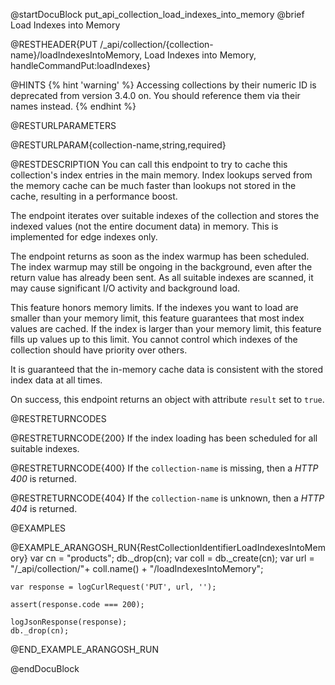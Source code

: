 
@startDocuBlock put_api_collection_load_indexes_into_memory
@brief Load Indexes into Memory

@RESTHEADER{PUT /_api/collection/{collection-name}/loadIndexesIntoMemory, Load Indexes into Memory, handleCommandPut:loadIndexes}

@HINTS
{% hint 'warning' %}
Accessing collections by their numeric ID is deprecated from version 3.4.0 on.
You should reference them via their names instead.
{% endhint %}

@RESTURLPARAMETERS

@RESTURLPARAM{collection-name,string,required}

@RESTDESCRIPTION
You can call this endpoint to try to cache this collection's index entries in
the main memory. Index lookups served from the memory cache can be much faster
than lookups not stored in the cache, resulting in a performance boost.

The endpoint iterates over suitable indexes of the collection and stores the
indexed values (not the entire document data) in memory. This is implemented for
edge indexes only.

The endpoint returns as soon as the index warmup has been scheduled. The index
warmup may still be ongoing in the background, even after the return value has
already been sent. As all suitable indexes are scanned, it may cause significant
I/O activity and background load.

This feature honors memory limits. If the indexes you want to load are smaller
than your memory limit, this feature guarantees that most index values are
cached. If the index is larger than your memory limit, this feature fills
up values up to this limit. You cannot control which indexes of the collection
should have priority over others.

It is guaranteed that the in-memory cache data is consistent with the stored
index data at all times.

On success, this endpoint returns an object with attribute `result` set to `true`.

@RESTRETURNCODES

@RESTRETURNCODE{200}
If the index loading has been scheduled for all suitable indexes.

@RESTRETURNCODE{400}
If the `collection-name` is missing, then a *HTTP 400* is
returned.

@RESTRETURNCODE{404}
If the `collection-name` is unknown, then a *HTTP 404* is returned.

@EXAMPLES

@EXAMPLE_ARANGOSH_RUN{RestCollectionIdentifierLoadIndexesIntoMemory}
    var cn = "products";
    db._drop(cn);
    var coll = db._create(cn);
    var url = "/_api/collection/"+ coll.name() + "/loadIndexesIntoMemory";

    var response = logCurlRequest('PUT', url, '');

    assert(response.code === 200);

    logJsonResponse(response);
    db._drop(cn);
@END_EXAMPLE_ARANGOSH_RUN

@endDocuBlock
